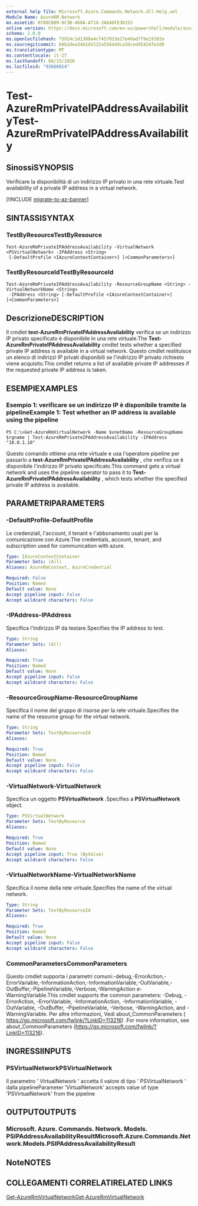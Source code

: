 ```yaml
---
external help file: Microsoft.Azure.Commands.Network.dll-Help.xml
Module Name: AzureRM.Network
ms.assetid: 0780CB09-9C3B-468A-A718-3A646FE3D152
online version: https://docs.microsoft.com/en-us/powershell/module/azurerm.network/test-azurermprivateipaddressavailability
schema: 2.0.0
ms.openlocfilehash: 73924c1d1308a4cf457033e27e49ad7f9e19392e
ms.sourcegitcommit: b9b2dea3441d1532a5564ddca3dced45424fe2d6
ms.translationtype: MT
ms.contentlocale: it-IT
ms.lasthandoff: 08/15/2020
ms.locfileid: "93866014"
---
```

# <span data-ttu-id="071df-101">Test-AzureRmPrivateIPAddressAvailability</span><span class="sxs-lookup"><span data-stu-id="071df-101">Test-AzureRmPrivateIPAddressAvailability</span></span>

## <span data-ttu-id="071df-102">Sinossi</span><span class="sxs-lookup"><span data-stu-id="071df-102">SYNOPSIS</span></span>
<span data-ttu-id="071df-103">Verificare la disponibilità di un indirizzo IP privato in una rete virtuale.</span><span class="sxs-lookup"><span data-stu-id="071df-103">Test availability of a private IP address in a virtual network.</span></span>

[!INCLUDE [migrate-to-az-banner](../../includes/migrate-to-az-banner.md)]

## <span data-ttu-id="071df-104">SINTASSI</span><span class="sxs-lookup"><span data-stu-id="071df-104">SYNTAX</span></span>

### <span data-ttu-id="071df-105">TestByResource</span><span class="sxs-lookup"><span data-stu-id="071df-105">TestByResource</span></span>
```
Test-AzureRmPrivateIPAddressAvailability -VirtualNetwork <PSVirtualNetwork> -IPAddress <String>
 [-DefaultProfile <IAzureContextContainer>] [<CommonParameters>]
```

### <span data-ttu-id="071df-106">TestByResourceId</span><span class="sxs-lookup"><span data-stu-id="071df-106">TestByResourceId</span></span>
```
Test-AzureRmPrivateIPAddressAvailability -ResourceGroupName <String> -VirtualNetworkName <String>
 -IPAddress <String> [-DefaultProfile <IAzureContextContainer>] [<CommonParameters>]
```

## <span data-ttu-id="071df-107">Descrizione</span><span class="sxs-lookup"><span data-stu-id="071df-107">DESCRIPTION</span></span>
<span data-ttu-id="071df-108">Il cmdlet **test-AzureRmPrivateIPAddressAvailability** verifica se un indirizzo IP privato specificato è disponibile in una rete virtuale.</span><span class="sxs-lookup"><span data-stu-id="071df-108">The **Test-AzureRmPrivateIPAddressAvailability** cmdlet tests whether a specified private IP address is available in a virtual network.</span></span>
<span data-ttu-id="071df-109">Questo cmdlet restituisce un elenco di indirizzi IP privati disponibili se l'indirizzo IP privato richiesto viene acquisito.</span><span class="sxs-lookup"><span data-stu-id="071df-109">This cmdlet returns a list of available private IP addresses if the requested private IP address is taken.</span></span>

## <span data-ttu-id="071df-110">ESEMPI</span><span class="sxs-lookup"><span data-stu-id="071df-110">EXAMPLES</span></span>

### <span data-ttu-id="071df-111">Esempio 1: verificare se un indirizzo IP è disponibile tramite la pipeline</span><span class="sxs-lookup"><span data-stu-id="071df-111">Example 1: Test whether an IP address is available using the pipeline</span></span>
```
PS C:\>Get-AzureRmVirtualNetwork -Name $vnetName -ResourceGroupName $rgname | Test-AzureRmPrivateIPAddressAvailability -IPAddress "10.0.1.10"
```

<span data-ttu-id="071df-112">Questo comando ottiene una rete virtuale e usa l'operatore pipeline per passarlo a **test-AzureRmPrivateIPAddressAvailability** , che verifica se è disponibile l'indirizzo IP privato specificato.</span><span class="sxs-lookup"><span data-stu-id="071df-112">This command gets a virtual network and uses the pipeline operator to pass it to **Test-AzureRmPrivateIPAddressAvailability** , which tests whether the specified private IP address is available.</span></span>

## <span data-ttu-id="071df-113">PARAMETRI</span><span class="sxs-lookup"><span data-stu-id="071df-113">PARAMETERS</span></span>

### <span data-ttu-id="071df-114">-DefaultProfile</span><span class="sxs-lookup"><span data-stu-id="071df-114">-DefaultProfile</span></span>
<span data-ttu-id="071df-115">Le credenziali, l'account, il tenant e l'abbonamento usati per la comunicazione con Azure.</span><span class="sxs-lookup"><span data-stu-id="071df-115">The credentials, account, tenant, and subscription used for communication with azure.</span></span>

```yaml
Type: IAzureContextContainer
Parameter Sets: (All)
Aliases: AzureRmContext, AzureCredential

Required: False
Position: Named
Default value: None
Accept pipeline input: False
Accept wildcard characters: False
```

### <span data-ttu-id="071df-116">-IPAddress</span><span class="sxs-lookup"><span data-stu-id="071df-116">-IPAddress</span></span>
<span data-ttu-id="071df-117">Specifica l'indirizzo IP da testare.</span><span class="sxs-lookup"><span data-stu-id="071df-117">Specifies the IP address to test.</span></span>

```yaml
Type: String
Parameter Sets: (All)
Aliases: 

Required: True
Position: Named
Default value: None
Accept pipeline input: False
Accept wildcard characters: False
```

### <span data-ttu-id="071df-118">-ResourceGroupName</span><span class="sxs-lookup"><span data-stu-id="071df-118">-ResourceGroupName</span></span>
<span data-ttu-id="071df-119">Specifica il nome del gruppo di risorse per la rete virtuale.</span><span class="sxs-lookup"><span data-stu-id="071df-119">Specifies the name of the resource group for the virtual network.</span></span>

```yaml
Type: String
Parameter Sets: TestByResourceId
Aliases: 

Required: True
Position: Named
Default value: None
Accept pipeline input: False
Accept wildcard characters: False
```

### <span data-ttu-id="071df-120">-VirtualNetwork</span><span class="sxs-lookup"><span data-stu-id="071df-120">-VirtualNetwork</span></span>
<span data-ttu-id="071df-121">Specifica un oggetto **PSVirtualNetwork** .</span><span class="sxs-lookup"><span data-stu-id="071df-121">Specifies a **PSVirtualNetwork** object.</span></span>

```yaml
Type: PSVirtualNetwork
Parameter Sets: TestByResource
Aliases: 

Required: True
Position: Named
Default value: None
Accept pipeline input: True (ByValue)
Accept wildcard characters: False
```

### <span data-ttu-id="071df-122">-VirtualNetworkName</span><span class="sxs-lookup"><span data-stu-id="071df-122">-VirtualNetworkName</span></span>
<span data-ttu-id="071df-123">Specifica il nome della rete virtuale.</span><span class="sxs-lookup"><span data-stu-id="071df-123">Specifies the name of the virtual network.</span></span>

```yaml
Type: String
Parameter Sets: TestByResourceId
Aliases: 

Required: True
Position: Named
Default value: None
Accept pipeline input: False
Accept wildcard characters: False
```

### <span data-ttu-id="071df-124">CommonParameters</span><span class="sxs-lookup"><span data-stu-id="071df-124">CommonParameters</span></span>
<span data-ttu-id="071df-125">Questo cmdlet supporta i parametri comuni:-debug,-ErrorAction,-ErrorVariable,-InformationAction,-InformationVariable,-OutVariable,-OutBuffer,-PipelineVariable,-Verbose,-WarningAction e-WarningVariable.</span><span class="sxs-lookup"><span data-stu-id="071df-125">This cmdlet supports the common parameters: -Debug, -ErrorAction, -ErrorVariable, -InformationAction, -InformationVariable, -OutVariable, -OutBuffer, -PipelineVariable, -Verbose, -WarningAction, and -WarningVariable.</span></span> <span data-ttu-id="071df-126">Per altre informazioni, Vedi about_CommonParameters ( https://go.microsoft.com/fwlink/?LinkID=113216) .</span><span class="sxs-lookup"><span data-stu-id="071df-126">For more information, see about_CommonParameters (https://go.microsoft.com/fwlink/?LinkID=113216).</span></span>

## <span data-ttu-id="071df-127">INGRESSI</span><span class="sxs-lookup"><span data-stu-id="071df-127">INPUTS</span></span>

### <span data-ttu-id="071df-128">PSVirtualNetwork</span><span class="sxs-lookup"><span data-stu-id="071df-128">PSVirtualNetwork</span></span>
<span data-ttu-id="071df-129">Il parametro ' VirtualNetwork ' accetta il valore di tipo ' PSVirtualNetwork ' dalla pipeline</span><span class="sxs-lookup"><span data-stu-id="071df-129">Parameter 'VirtualNetwork' accepts value of type 'PSVirtualNetwork' from the pipeline</span></span>

## <span data-ttu-id="071df-130">OUTPUT</span><span class="sxs-lookup"><span data-stu-id="071df-130">OUTPUTS</span></span>

### <span data-ttu-id="071df-131">Microsoft. Azure. Commands. Network. Models. PSIPAddressAvailabilityResult</span><span class="sxs-lookup"><span data-stu-id="071df-131">Microsoft.Azure.Commands.Network.Models.PSIPAddressAvailabilityResult</span></span>

## <span data-ttu-id="071df-132">Note</span><span class="sxs-lookup"><span data-stu-id="071df-132">NOTES</span></span>

## <span data-ttu-id="071df-133">COLLEGAMENTI CORRELATI</span><span class="sxs-lookup"><span data-stu-id="071df-133">RELATED LINKS</span></span>

[<span data-ttu-id="071df-134">Get-AzureRmVirtualNetwork</span><span class="sxs-lookup"><span data-stu-id="071df-134">Get-AzureRmVirtualNetwork</span></span>](./Get-AzureRmVirtualNetwork.md)


